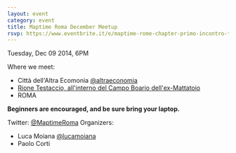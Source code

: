 ```yaml
---
layout: event
category: event
title: Maptime Roma December Meetup
rsvp: https://www.eventbrite.it/e/maptime-rome-chapter-primo-incontro-tickets-14709256783
---
```


Tuesday, Dec 09 2014, 6PM

Where we meet:

- Città dell'Altra Ecomonia <a href="http://twitter.com/altraeconomia">@altraeconomia</a>
- <a href="http://www.cittadellaltraeconomia.org/index.php?option=com_content&view=article&id=24&Itemid=176">Rione Testaccio, all'interno del Campo Boario dell'ex-Mattatoio</a>
- ROMA

__Beginners are encouraged, and be sure bring your laptop.__

Twitter: [@MaptimeRoma](http://twitter.com/MaptimeRoma)
Organizers:

- Luca Moiana [@lucamoiana](http://twitter.com/lucamoiana)
- Paolo Corti

